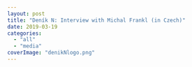 ```yaml
---
layout: post
title: "Deník N: Interview with Michal Frankl (in Czech)"
date: 2019-03-19
categories: 
  - "all"
  - "media"
coverImage: "denikNlogo.png"
---
```



